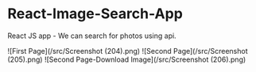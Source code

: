 # React-Image-Search-App
React JS app - We can search for photos using api.

![First Page](/src/Screenshot (204).png)
![Second Page](/src/Screenshot (205).png)
![Second Page-Download Image](/src/Screenshot (206).png)
